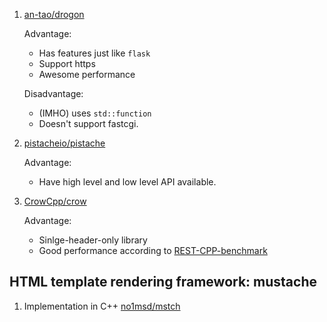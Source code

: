  1. [an-tao/drogon](https://github.com/an-tao/drogon)
    
    Advantage:
     - Has features just like `flask`
     - Support https
     - Awesome performance
    
    Disadvantage:
     - (IMHO) uses `std::function`
     - Doesn't support fastcgi.

 2. [pistacheio/pistache](https://github.com/pistacheio/pistache)
 
    Advantage:
     - Have high level and low level API available.

 3. [CrowCpp/crow](https://github.com/CrowCpp/crow)
    
    Advantage:
     - Sinlge-header-only library
     - Good performance according to [REST-CPP-benchmark]

## HTML template rendering framework: mustache
 1. Implementation in C++ [no1msd/mstch](https://github.com/no1msd/mstch)

[REST-CPP-benchmark]: https://github.com/guteksan/REST-CPP-benchmark
